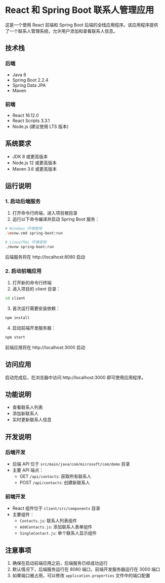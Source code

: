 # React 和 Spring Boot 联系人管理应用

这是一个使用 React 前端和 Spring Boot 后端的全栈应用程序。该应用程序提供了一个联系人管理系统，允许用户添加和查看联系人信息。

## 技术栈

### 后端

- Java 8
- Spring Boot 2.2.4
- Spring Data JPA
- Maven

### 前端

- React 16.12.0
- React Scripts 3.3.1
- Node.js (建议使用 LTS 版本)

## 系统要求

- JDK 8 或更高版本
- Node.js 12 或更高版本
- Maven 3.6 或更高版本

## 运行说明

### 1. 启动后端服务

1. 打开命令行终端，进入项目根目录
2. 运行以下命令编译并启动 Spring Boot 服务：

```bash
# Windows 环境使用
.\mvnw.cmd spring-boot:run

# Linux/Mac 环境使用
./mvnw spring-boot:run
```

后端服务将在 http://localhost:8080 启动

### 2. 启动前端应用

1. 打开新的命令行终端
2. 进入项目的 client 目录：

```bash
cd client
```

3. 首次运行需要安装依赖：

```bash
npm install
```

4. 启动前端开发服务器：

```bash
npm start
```

前端应用将在 http://localhost:3000 启动

## 访问应用

启动完成后，在浏览器中访问 http://localhost:3000 即可使用应用程序。

## 功能说明

- 查看联系人列表
- 添加新联系人
- 实时更新联系人信息

## 开发说明

### 后端开发

- 后端 API 位于 `src/main/java/com/microsoft/com/demo` 目录
- 主要 API 端点：
  - GET `/api/contacts`: 获取所有联系人
  - POST `/api/contacts`: 创建新联系人

### 前端开发

- React 组件位于 `client/src/components` 目录
- 主要组件：
  - `Contacts.js`: 联系人列表组件
  - `AddContacts.js`: 添加联系人表单组件
  - `SingleContact.js`: 单个联系人显示组件

## 注意事项

1. 确保在启动前端应用之前，后端服务已经成功运行
2. 默认情况下，后端服务运行在 8080 端口，前端开发服务器运行在 3000 端口
3. 如果端口被占用，可以修改 `application.properties` 文件中的端口配置
